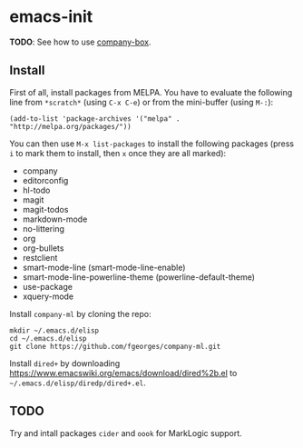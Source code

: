 # emacs-init

**TODO**: See how to use [company-box](https://github.com/sebastiencs/company-box).

## Install

First of all, install packages from MELPA.  You have to evaluate the following
line from `*scratch*` (using `C-x C-e`) or from the mini-buffer (using `M-:`):

    (add-to-list 'package-archives '("melpa" . "http://melpa.org/packages/"))

You can then use `M-x list-packages` to install the following packages (press
`i` to mark them to install, then `x` once they are all marked):

- company
- editorconfig
- hl-todo
- magit
- magit-todos
- markdown-mode
- no-littering
- org
- org-bullets
- restclient
- smart-mode-line                    (smart-mode-line-enable)
- smart-mode-line-powerline-theme    (powerline-default-theme)
- use-package
- xquery-mode

Install `company-ml` by cloning the repo:

    mkdir ~/.emacs.d/elisp
    cd ~/.emacs.d/elisp
    git clone https://github.com/fgeorges/company-ml.git

Install `dired+` by downloading https://www.emacswiki.org/emacs/download/dired%2b.el
to `~/.emacs.d/elisp/diredp/dired+.el`.

## TODO

Try and intall packages `cider` and `oook` for MarkLogic support.
